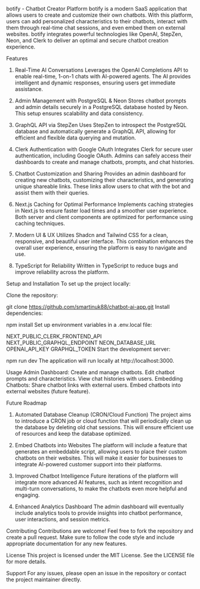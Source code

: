 botify - Chatbot Creator Platform
botify is a modern SaaS application that allows users to create and customize their own chatbots. With this platform, users can add personalized characteristics to their chatbots, interact with them through real-time chat sessions, and even embed them on external websites. botify integrates powerful technologies like OpenAI, StepZen, Neon, and Clerk to deliver an optimal and secure chatbot creation experience.

Features
1. Real-Time AI Conversations
Leverages the OpenAI Completions API to enable real-time, 1-on-1 chats with AI-powered agents. The AI provides intelligent and dynamic responses, ensuring users get immediate assistance.

2. Admin Management with PostgreSQL & Neon
Stores chatbot prompts and admin details securely in a PostgreSQL database hosted by Neon. This setup ensures scalability and data consistency.

3. GraphQL API via StepZen
Uses StepZen to introspect the PostgreSQL database and automatically generate a GraphQL API, allowing for efficient and flexible data querying and mutation.

4. Clerk Authentication with Google OAuth
Integrates Clerk for secure user authentication, including Google OAuth. Admins can safely access their dashboards to create and manage chatbots, prompts, and chat histories.

5. Chatbot Customization and Sharing
Provides an admin dashboard for creating new chatbots, customizing their characteristics, and generating unique shareable links. These links allow users to chat with the bot and assist them with their queries.

6. Next.js Caching for Optimal Performance
Implements caching strategies in Next.js to ensure faster load times and a smoother user experience. Both server and client components are optimized for performance using caching techniques.

7. Modern UI & UX
Utilizes Shadcn and Tailwind CSS for a clean, responsive, and beautiful user interface. This combination enhances the overall user experience, ensuring the platform is easy to navigate and use.

8. TypeScript for Reliability
Written in TypeScript to reduce bugs and improve reliability across the platform.

Setup and Installation
To set up the project locally:

Clone the repository:

git clone https://github.com/smartinuk88/chatbot-ai-app.git
Install dependencies:

npm install
Set up environment variables in a .env.local file:

NEXT_PUBLIC_CLERK_FRONTEND_API
NEXT_PUBLIC_GRAPHQL_ENDPOINT
NEON_DATABASE_URL
OPENAI_API_KEY
GRAPHQL_TOKEN
Start the development server:

npm run dev
The application will run locally at http://localhost:3000.

Usage
Admin Dashboard:
Create and manage chatbots.
Edit chatbot prompts and characteristics.
View chat histories with users.
Embedding Chatbots:
Share chatbot links with external users.
Embed chatbots into external websites (future feature).

Future Roadmap
1. Automated Database Cleanup (CRON/Cloud Function)
The project aims to introduce a CRON job or cloud function that will periodically clean up the database by deleting old chat sessions. This will ensure efficient use of resources and keep the database optimized.

2. Embed Chatbots into Websites
The platform will include a feature that generates an embeddable script, allowing users to place their custom chatbots on their websites. This will make it easier for businesses to integrate AI-powered customer support into their platforms.

3. Improved Chatbot Intelligence
Future iterations of the platform will integrate more advanced AI features, such as intent recognition and multi-turn conversations, to make the chatbots even more helpful and engaging.

4. Enhanced Analytics Dashboard
The admin dashboard will eventually include analytics tools to provide insights into chatbot performance, user interactions, and session metrics.

Contributing
Contributions are welcome! Feel free to fork the repository and create a pull request. Make sure to follow the code style and include appropriate documentation for any new features.

License
This project is licensed under the MIT License. See the LICENSE file for more details.

Support
For any issues, please open an issue in the repository or contact the project maintainer directly.
